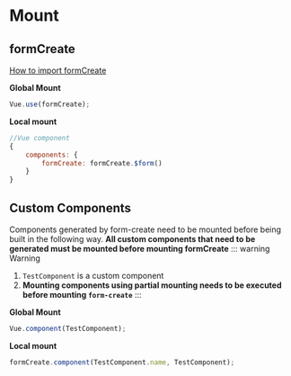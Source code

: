 # Mount

## formCreate

[How to import formCreate ](/en/v2/guide/start.html)

**Global Mount**
```js
Vue.use(formCreate);
```

**Local mount**
```js
//Vue component
{
    components: {
        formCreate: formCreate.$form()
    }
}
```

## Custom Components
Components generated by form-create need to be mounted before being built in the following way. **All custom components that need to be generated must be mounted before mounting formCreate**
::: warning Warning
1. `TestComponent` is a custom component
2. **Mounting components using partial mounting needs to be executed before mounting `form-create`**
:::

**Global Mount**
```js
Vue.component(TestComponent);
```

**Local mount**
```js
formCreate.component(TestComponent.name, TestComponent);
```